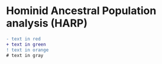 # Hominid Ancestral Population analysis (HARP)
```diff
- text in red
+ text in green
! text in orange
# text in gray
```
